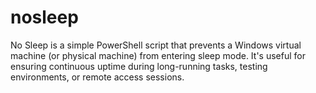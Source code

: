 # nosleep
No Sleep is a simple PowerShell script that prevents a Windows virtual machine (or physical machine) from entering sleep mode. It's useful for ensuring continuous uptime during long-running tasks, testing environments, or remote access sessions.
